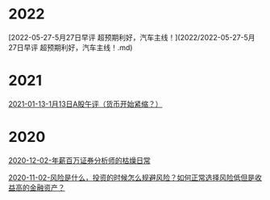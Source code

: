 # 2022
[2022-05-27-5月27日早评 超预期利好，汽车主线！](2022/2022-05-27-5月27日早评 超预期利好，汽车主线！.md)

# 2021

[2021-01-13-1月13日A股午评（货币开始紧缩？）](2021/2021-01-13-1月13日A股午评（货币开始紧缩？）.md)

# 2020

[2020-12-02-年薪百万证券分析师的枯燥日常](2020/2020-12-02-年薪百万证券分析师的枯燥日常.md)

[2020-11-02-风险是什么，投资的时候怎么规避风险？如何正常选择风险低但是收益高的金融资产？](2020/2020-11-02-风险是什么，投资的时候怎么规避风险？如何正常选择风险低但是收益高的金融资产？.md)